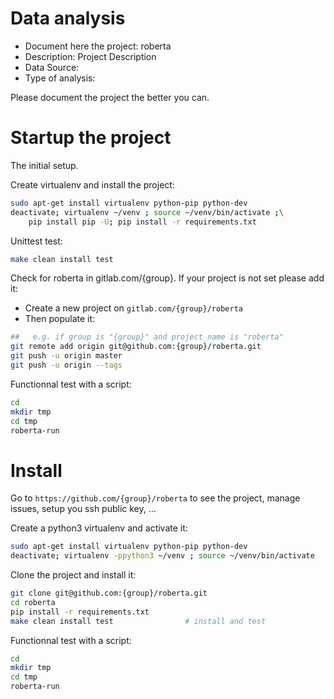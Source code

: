 # Data analysis
- Document here the project: roberta
- Description: Project Description
- Data Source:
- Type of analysis:

Please document the project the better you can.

# Startup the project

The initial setup.

Create virtualenv and install the project:
```bash
sudo apt-get install virtualenv python-pip python-dev
deactivate; virtualenv ~/venv ; source ~/venv/bin/activate ;\
    pip install pip -U; pip install -r requirements.txt
```

Unittest test:
```bash
make clean install test
```

Check for roberta in gitlab.com/{group}.
If your project is not set please add it:

- Create a new project on `gitlab.com/{group}/roberta`
- Then populate it:

```bash
##   e.g. if group is "{group}" and project_name is "roberta"
git remote add origin git@github.com:{group}/roberta.git
git push -u origin master
git push -u origin --tags
```

Functionnal test with a script:

```bash
cd
mkdir tmp
cd tmp
roberta-run
```

# Install

Go to `https://github.com/{group}/roberta` to see the project, manage issues,
setup you ssh public key, ...

Create a python3 virtualenv and activate it:

```bash
sudo apt-get install virtualenv python-pip python-dev
deactivate; virtualenv -ppython3 ~/venv ; source ~/venv/bin/activate
```

Clone the project and install it:

```bash
git clone git@github.com:{group}/roberta.git
cd roberta
pip install -r requirements.txt
make clean install test                # install and test
```
Functionnal test with a script:

```bash
cd
mkdir tmp
cd tmp
roberta-run
```
